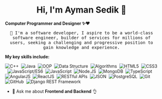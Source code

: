 <h1 align="center">Hi, I'm Ayman Sedik 👋</h1>

**Computer Programmer and Designer ✨❤️**
<p align="center">
<samp>📌 I'm a software developer, I aspire to be a world-class software engineer, builder of services for millions of users, 
 seeking a challenging and progressive position to gain knowledge and experience.</samp>
</p>
 
**My key skills include:**

![C++](https://img.shields.io/badge/C++-%23f1f1f1.svg?style=flat-square&logo=C%2B%2B&logoColor=5294E2)&nbsp;
![Java](https://img.shields.io/badge/Java-%23f2f2f2.svg?style=flat-square&logo=openjdk&logoColor=5294E2)&nbsp;
![OOP](https://img.shields.io/badge/OOP-%23f2f2f2.svg?style=flat-square&logo=OOP&logoColor=5294E2)&nbsp;
![Data Structure](https://img.shields.io/badge/Data_Structure-%23f2f2f2.svg?style=flat-square&logo=Data_Structure&logoColor=5294E2)&nbsp;
![Algorithms](https://img.shields.io/badge/Algorithms-%23f2f2f2.svg?style=flat-square&logo=Algorithms&logoColor=5294E2)&nbsp;
![HTML5](https://img.shields.io/badge/HTML5-%23f2f2f2.svg?style=flat-square&logo=HTML5&logoColor=5294E2)&nbsp;
![CSS3](https://img.shields.io/badge/CSS3-%23f2f2f2.svg?style=flat-square&logo=CSS3&logoColor=5294E2)&nbsp;
![JavaScript/ES6](https://img.shields.io/badge/JavaScript/ES6-%23f2f2f2.svg?style=flat-square&logo=javascript&logoColor=5294E2)&nbsp;
![JavaScript](https://img.shields.io/badge/-JavaScript-%23f2f2f2?style=flat-square&logo=javascript&logoColor=5294E2)&nbsp;
![Node.JS](https://img.shields.io/badge/Node.JS/Express-%23f2f2f2.svg?style=flat-square&logo=node.js&logoColor=5294E2)&nbsp;
![MongoDB](https://img.shields.io/badge/MongoDB-%23f2f2f2.svg?style=flat-square&logo=MongoDB&logoColor=5294E2)&nbsp;
![TypeScript](https://img.shields.io/badge/TypeScript-%23f2f2f2.svg?style=flat-square&logo=TypeScript&logoColor=5294E2)&nbsp;
![AngularJS](https://img.shields.io/badge/AngularJS-%23f2f2f2.svg?style=flat-square&logo=angularjs&logoColor=5294E2)&nbsp; 
![ReactJS](https://img.shields.io/badge/ReactJS-%23f2f2f2.svg?style=flat-square&logo=react&logoColor=5294E2)&nbsp; 
![RESTful APIs](https://img.shields.io/badge/RESTful_APIs-%23f2f2f2.svg?style=flat-square&logo=RESTful_APIs&logoColor=5294E2)&nbsp; 
![JSON](https://img.shields.io/badge/JSON-%23f2f2f2.svg?style=flat-square&logo=JSON&logoColor=5294E2)&nbsp; 
![PostgreSQL](https://img.shields.io/badge/PostgreSQL-%23f2f2f2.svg?style=flat-square&logo=PostgreSQL&logoColor=5294E2)&nbsp; 
![Git](https://img.shields.io/badge/Git-%23f2f2f2.svg?style=flat-square&logo=Git&logoColor=5294E2)&nbsp; 
![GitHub](https://img.shields.io/badge/GitHub-%23f2f2f2.svg?style=flat-square&logo=GitHub&logoColor=5294E2)&nbsp;
![Django REST Framework](https://img.shields.io/badge/Django_REST_Framework-%23f2f2f2.svg?style=flat-square&logo=django&logoColor=5294E2)&nbsp;


 
- 💬 Ask me about **Frontend and Backend** 👌
